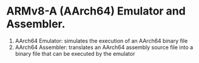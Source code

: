 # ARMv8-A (AArch64) Emulator and Assembler.
1. AArch64 Emulator: simulates the execution of an AArch64 binary file
2. AArch64 Assembler: translates an AArch64 assembly source file into a binary file that can be executed by the emulator

